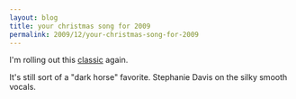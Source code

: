 ```yaml
---
layout: blog
title: your christmas song for 2009
permalink: 2009/12/your-christmas-song-for-2009
---
```


<p>I&#039;m rolling out this <a href="http://www.kristeraxel.com/media/2010-0911-ycs.mp3">classic</a> again.</p>
<p>It&#039;s still sort of a "dark horse" favorite. Stephanie Davis on the silky smooth vocals.</p>
